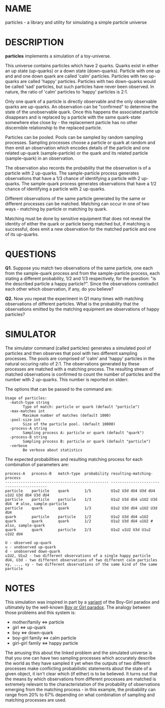 # NAME

particles - a library and utility for simulating a simple particle universe

# DESCRIPTION

**particles** implements a simulation of a toy-universe.

This universe contains particles which have 2 quarks. Quarks exist in either an
up state (up-quarks) or a down state (down-quarks). Particle
with one up and and one down quark are called 'calm' particles. Particles
with two up-quarks are called 'happy' particles. Particles with two down-quarks
would be called 'sad' particles, but such particles have never been observed.
In nature, the ratio of 'calm' particles to 'happy' particles is 2:1.

Only one quark of a particle is directly observable and the only observable
quarks are up-quarks. An observation can be "confirmed" to determine the state of the
unobservable quark. Once this happens the associated particle disappears and is
replaced by a particle with the same quark-state somewhere else close by - the
replacement particle has no other discernible relationship to the replaced particle.

Particles can be pooled. Pools can be sampled by random sampling processes.
Sampling processes choose a particle or quark at random and then emit an observation
which encodes details of the particle and one related up-quark (sample-particle)
or the quark and its related particle (sample-quark) in an observation.

The observation also records the probability that the observation is of a
particle with 2 up-quarks. The sample-particle process generates observations
that have a 1/3 chance of identifying a particle with 2 up-quarks. The sample-quark
process generates observations that have a 1/2 chance of identifying a
particle with 2 up-quarks.

Different observations of the same particle generated by the same or different
processes can be matched. Matching can occur in one of two ways - matching
by particle or matching by quark.

Matching must be done by sensitive equipment that does not reveal the
identity of either the quark or particle being matched but, if matching
is successful, does emit a new observation for the matched particle and
one of its up-quarks.

# QUESTIONS

**Q1.** Suppose you match two observations of the same particle, one each from the
sample-quark process and  from the sample-particle process, each stating a
different probability, 1/2 and 1/3 respectively, for the question: "is the
described particle a happy particle?". Since the observations contradict each
other which observation, if any, do you believe?

**Q2.** Now you repeat the experiment in Q1 many times with matching observations
of different particles. What is the probability that the observations emitted
by the matching equipment are observations of happy particles?

# SIMULATOR

The simulator command (called particles) generates a simulated pool of particles
and then observes that pool with two different sampling processes. The pools are
comprised of 'calm' and 'happy' particles in the natural occuring ratio of 2:1.
The  observations generated by these processes are matched with a matching
process. The resulting stream of matched observations is confirmed to count the
number of particles and the number with 2 up-quarks. This number is reported on
stderr.

The options that can be passed to the command are:

    Usage of particles:
      -match-type string
            Type of match: particle or quark (default "particle")
      -max-matches int
            Maximum number of matches (default 1000)
      -pool-size int
            Size of the particle pool. (default 10000)
      -process-A string
            Sampling process A: particle or quark (default "quark")
      -process-B string
            Sampling process B: particle or quark (default "particle")
      -verbose
            Be verbose about statistics

The expected probabilities and resulting matching process for each combination of parameters are:

    process-A   process-B   match-type  probability resulting-matching-process
    ----------------------------------------------- -----------------------------------------
    particle    particle    quark       1/5         U1u2 U3d dU4 U3d dU4 u1U2 U3d dU4 U3d dU4
    particle    particle    particle    1/3         U1u2 U3d dU4 u1U2 U3d dU4  # also, sample-particle
    particle    quark       quark       1/3         U1u2 U3d dU4 u1U2 U3d dU4
    quark       particle    particle    1/2         U1u2 U3d dU4 u1U2
    quark       quark       quark       1/2         U1u2 U3d dU4 u1U2 # also, sample-quark
    quark       quark       particle    2/3         U1u2 u1U2 U3d U1u2 u1U2 dU4

    U - observed up-quark
    u - unobserved up-quark
    d - unobserved down-quark
    u1U2, U1u2 - two different observations of a single happy particle
    dU4, U3d - two different observations of two different calm particles
    xy, ..., xy - two different observations of the same kind of the same particle

# NOTES

This simulation was inspired in part by a [variant](https://blog.jonseymour.net/the-boy-girl-paradox-with-a-twist) of the Boy-Girl paradox and ultimately by the
well-known [Boy or Girl paradox](https://en.wikipedia.org/wiki/Boy_or_Girl_paradox).
The analogy between those problems and this system is:

* mother/family <=> particle
* girl <=> up-quark
* boy  <=> down-quark
* boy-girl family <=> calm particle
* girl-girl family <=> happy particle

The amusing this about the linked problem and the simulated universe is that you
one can have two sampling processes which accurately describe the world as they
have sampled it yet when the outputs of two different processes make conflicting
probabilistic statements about the state of a given object, it isn't
clear which (if either) is to be believed. It turns out that the means by which
observations from different processes are matched is extremely relevant to the
characteristation of the probability of observations emerging from the
matching process - in this example, the probability can range from 20% to 67%
depending on what combination of sampling and matching processes are used.